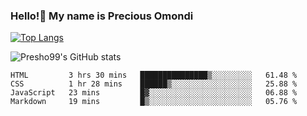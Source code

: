 ### Hello!👋 My name is Precious Omondi 

[![Top Langs](https://github-readme-stats.vercel.app/api/top-langs/?username=Presho99&langs_count=8&theme=dark)](https://github.com/Presho99/github-readme-stats)

![Presho99's GitHub stats](https://github-readme-stats.vercel.app/api?username=Presho99&show_icons=true&theme=dark)

<!--START_SECTION:waka-->

```text
HTML         3 hrs 30 mins   ███████████████▒░░░░░░░░░   61.48 %
CSS          1 hr 28 mins    ██████▒░░░░░░░░░░░░░░░░░░   25.88 %
JavaScript   23 mins         █▓░░░░░░░░░░░░░░░░░░░░░░░   06.88 %
Markdown     19 mins         █▒░░░░░░░░░░░░░░░░░░░░░░░   05.76 %
```

<!--END_SECTION:waka-->

